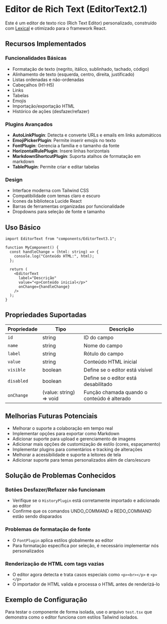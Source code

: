 # Editor de Rich Text (EditorText2.1)

Este é um editor de texto rico (Rich Text Editor) personalizado, construído com [Lexical](https://lexical.dev) e otimizado para o framework React.

## Recursos Implementados

### Funcionalidades Básicas

- Formatação de texto (negrito, itálico, sublinhado, tachado, código)
- Alinhamento de texto (esquerda, centro, direita, justificado)
- Listas ordenadas e não-ordenadas
- Cabeçalhos (H1-H5)
- Links
- Tabelas
- Emojis
- Importação/exportação HTML
- Histórico de ações (desfazer/refazer)

### Plugins Avançados

- **AutoLinkPlugin**: Detecta e converte URLs e emails em links automáticos
- **EmojiPickerPlugin**: Permite inserir emojis no texto
- **FontPlugin**: Gerencia a família e o tamanho da fonte
- **HorizontalRulePlugin**: Insere linhas horizontais
- **MarkdownShortcutPlugin**: Suporta atalhos de formatação em markdown
- **TablePlugin**: Permite criar e editar tabelas

### Design

- Interface moderna com Tailwind CSS
- Compatibilidade com temas claro e escuro
- Ícones da biblioteca Lucide React
- Barras de ferramentas organizadas por funcionalidade
- Dropdowns para seleção de fonte e tamanho

## Uso Básico

```tsx
import EditorText from "components/EditorText3.1";

function MyComponent() {
  const handleChange = (html: string) => {
    console.log("Conteúdo HTML:", html);
  };

  return (
    <EditorText
      label="Descrição"
      value="<p>Conteúdo inicial</p>"
      onChange={handleChange}
    />
  );
}
```

## Propriedades Suportadas

| Propriedade | Tipo                    | Descrição                                   |
| ----------- | ----------------------- | ------------------------------------------- |
| `id`        | string                  | ID do campo                                 |
| `name`      | string                  | Nome do campo                               |
| `label`     | string                  | Rótulo do campo                             |
| `value`     | string                  | Conteúdo HTML inicial                       |
| `visible`   | boolean                 | Define se o editor está visível             |
| `disabled`  | boolean                 | Define se o editor está desabilitado        |
| `onChange`  | (value: string) => void | Função chamada quando o conteúdo é alterado |

## Melhorias Futuras Potenciais

- Melhorar o suporte a colaboração em tempo real
- Implementar opções para exportar como Markdown
- Adicionar suporte para upload e gerenciamento de imagens
- Adicionar mais opções de customização de estilo (cores, espaçamento)
- Implementar plugins para comentários e tracking de alterações
- Melhorar a acessibilidade e suporte a leitores de tela
- Adicionar suporte para temas personalizados além de claro/escuro

## Solução de Problemas Conhecidos

### Botões Desfazer/Refazer não funcionam

- Verifique se o `HistoryPlugin` está corretamente importado e adicionado ao editor
- Confirme que os comandos UNDO_COMMAND e REDO_COMMAND estão sendo disparados

### Problemas de formatação de fonte

- O `FontPlugin` aplica estilos globalmente ao editor
- Para formatação específica por seleção, é necessário implementar nós personalizados

### Renderização de HTML com tags vazias

- O editor agora detecta e trata casos especiais como `<p><br></p>` e `<p></p>`
- O importador de HTML valida e processa o HTML antes de renderizá-lo

## Exemplo de Configuração

Para testar o componente de forma isolada, use o arquivo `test.tsx` que demonstra como o editor funciona com estilos Tailwind isolados.
